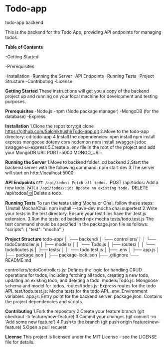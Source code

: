 # Todo-app
todo-app backend

This is the backend for the Todo App, providing API endpoints for managing todos.

**Table of Contents**

-Getting Started

-Prerequisites

-Installation
-Running the Server
-API Endpoints
-Running Tests
-Project Structure
-Contributing
-License

**Getting Started**
These instructions will get you a copy of the backend project up and running on your local machine for development and testing purposes.

**Prerequisites**
-Node.js
-npm (Node package manager)
-MongoDB (for the database)
-Express

**Installation**
1.Clone the repository:git clone https://github.com/Salonikhushi/Todo-app.git
2.Move to the todo-app directory: cd todo-app
4.Install the dependencies:
npm install
npm install express mongoose dotenv cors nodemon
npm install swagger-jsdoc swagger-ui-express
5.Create a .env file in the root of the project and add your MongoDB URI:
PORT=5000
MONGO_URI=<your-mongodb-connection-string>

**Running the Server**
1.Move to backend folder: cd backend
2.Start the backend server with the following command: npm start dev
3.The server will start on http://localhost:5000.

**API Endpoints**
`GET /api/todos: Fetch all todos.
`POST /api/todos: Add a new todo.
`PATCH /api/todos/:id: Update an existing todo.
`DELETE /api/todos/:id: Delete a todo.

**Running Tests**
To run the tests using Mocha or Chai, follow these steps:
1.Install Mocha/Chai: npm install --save-dev mocha chai supertest
2.Write your tests in the test directory. Ensure your test files have the .test.js extension.
3.Run the tests: 
cd backend
npx mocha tests/todo.test.js
The test command should be specified in the package.json file as follows:
"scripts": {
  "test": "mocha"
}

**Project Structure**
todo-app/
│
├── backend/
│   ├── controllers/
│   │   └── todoController.js
│   ├── models/
│   │   └── Todo.js
│   ├── routes/
│   │   └── todoRoutes.js
│   ├── tests/
│   │   └── todo.test.js
│   ├── .env
│   ├── app.js
│   ├── package.json
│   ├── package-lock.json
├── .gitignore
└── README.md

controllers/todoControllers.js: Defines the logic for handling CRUD operations for todos, including fetching all todos, creating a new todo, updating an existing todo, and deleting a todo.
models/Todo.js: Mongoose schema and model for todos.
routes/todos.js: Express routes for the todo API.
test/todo.test.js: Mocha tests for the todo API.
.env: Environment variables.
app.js: Entry point for the backend server.
package.json: Contains the project dependencies and scripts.

**Contributing**
1.Fork the repository
2.Create your feature branch (git checkout -b feature/new-feature)
3.Commit your changes (git commit -m 'Add some new feature')
4.Push to the branch (git push origin feature/new-feature)
5.Open a pull request

**License**
This project is licensed under the MIT License - see the LICENSE file for details.









